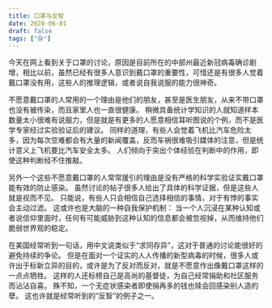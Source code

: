 ```yaml
---
title: 口罩与反智
date: 2020-06-01
draft: false
tags: ["杂"]
---
```


今天在网上看到关于口罩的讨论，原因是目前所在的中部州最近新冠病毒确诊剧增，相比以前，虽然已经有很多人意识到戴口罩的重要性，可惜还是有很多人觉着戴口罩没有用，这些人的推理逻辑，或者说自我说服的能力很神奇。

不愿意戴口罩的人常用的一个理由是他们的朋友，甚至是医生朋友，从来不带口罩也没有被传染，而且家里人也一直很健康。
稍微具备统计学知识的人就知道样本数量太小很难有说服力，但是就是有更多的人愿意相信耳听图说的个例，而不是医学专家经过实验验证后的建议。
同样的道理，有些人会觉着飞机比汽车危险太多，因为每次空难都会有大量的新闻覆盖，反而车祸很难吸引媒体的注意，但是统计意义上飞机要比汽车安全太多。
人们倾向于突出个体经验在判断中的作用，即使这种判断经不住推敲。

另外一个这些不愿意戴口罩的人常常援引的理由是没有严格的科学实验证实戴口罩能有效的防止感染。
虽然讨论的帖子很多人给出了具体的科学证据，但是这些人就是视而不见。
只能说，有些人只会相信自己选择相信的事情，对于有悖的事实会主动过滤。
这或许也是大脑的一种自我保护机制： 当一个人沉浸在某种认知或者说信仰里面时，任何有可能威胁到这种认知的信息都会被忽视掉，从而维持他们脆弱世界观的稳定。

在美国经常听到一句话，用中文说类似于“求同存异”，这对于普通的讨论能很好的避免持续的争论。
但是在面对一个证实的人人传播的新型病毒的时候，很多人或许出于标新立异的目的，或许是为了反对而反对，就是不愿意作出像戴口罩这样的一点点牺牲。
这样的人还标榜自己是高尚的基督徒，为自己经常捐助和社区服务而沾沾自喜。
殊不知，一个无症状感染者即使捐再多的钱也赎会回感染别人造的孽。
这也许就是经常听到的“反智”的例子之一。
